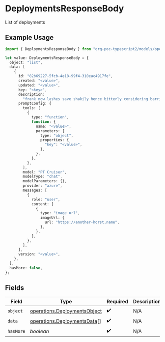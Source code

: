 # DeploymentsResponseBody

List of deployments

## Example Usage

```typescript
import { DeploymentsResponseBody } from "orq-poc-typescript2/models/operations";

let value: DeploymentsResponseBody = {
  object: "list",
  data: [
    {
      id: "82b69227-5fcb-4e18-99f4-310eac4917fe",
      created: "<value>",
      updated: "<value>",
      key: "<key>",
      description:
        "frank now lashes save shakily hence bitterly considering barring above",
      promptConfig: {
        tools: [
          {
            type: "function",
            function: {
              name: "<value>",
              parameters: {
                type: "object",
                properties: {
                  "key": "<value>",
                },
              },
            },
          },
        ],
        model: "PT Cruiser",
        modelType: "chat",
        modelParameters: {},
        provider: "azure",
        messages: [
          {
            role: "user",
            content: [
              {
                type: "image_url",
                imageUrl: {
                  url: "https://another-horst.name",
                },
              },
            ],
          },
        ],
      },
      version: "<value>",
    },
  ],
  hasMore: false,
};
```

## Fields

| Field                                                                        | Type                                                                         | Required                                                                     | Description                                                                  |
| ---------------------------------------------------------------------------- | ---------------------------------------------------------------------------- | ---------------------------------------------------------------------------- | ---------------------------------------------------------------------------- |
| `object`                                                                     | [operations.DeploymentsObject](../../models/operations/deploymentsobject.md) | :heavy_check_mark:                                                           | N/A                                                                          |
| `data`                                                                       | [operations.DeploymentsData](../../models/operations/deploymentsdata.md)[]   | :heavy_check_mark:                                                           | N/A                                                                          |
| `hasMore`                                                                    | *boolean*                                                                    | :heavy_check_mark:                                                           | N/A                                                                          |